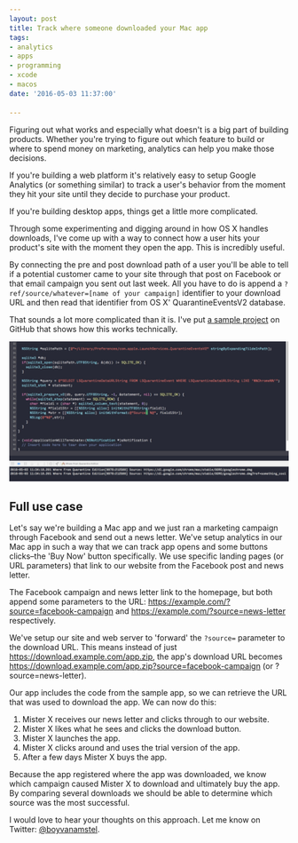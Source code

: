 ```yaml
---
layout: post
title: Track where someone downloaded your Mac app
tags:
- analytics
- apps
- programming
- xcode
- macos
date: '2016-05-03 11:37:00'

---
```

Figuring out what works and especially what doesn't is a big part of building products. Whether you're trying to figure out which feature to build or where to spend money on marketing, analytics can help you make those decisions.

If you're building a web platform it's relatively easy to setup Google Analytics (or something similar) to track a user's behavior from the moment they hit your site until they decide to purchase your product. 

If you're building desktop apps, things get a little more complicated.

Through some experimenting and digging around in how OS X handles downloads, I've come up with a way to connect how a user hits your product's site with the moment they open the app. This is incredibly useful.

By connecting the pre and post download path of a user you'll be able to tell if a potential customer came to your site through that post on Facebook or that email campaign you sent out last week. All you have to do is append a ```?ref/source/whatever=[name of your campaign]``` identifier to your download URL and then read that identifier from OS X' QuarantineEventsV2 database.

That sounds a lot more complicated than it is. I've put [a sample project](https://github.com/boyvanamstel/Where-From-Quarantine-Edition) on GitHub that shows how this works technically.

![A few lines of code to read the contents of QuarantineEventsV2](/assets/blog/Screen_Shot_2016-05-03_at_11.34.12-web.jpg)

## Full use case

Let's say we're building a Mac app and we just ran a marketing campaign through Facebook and send out a news letter. We've setup analytics in our Mac app in such a way that we can track app opens and some buttons clicks–the 'Buy Now' button specifically. We use specific landing pages (or URL parameters) that link to our website from the Facebook post and news letter.

The Facebook campaign and news letter link to the homepage, but both append some parameters to the URL: https://example.com/?source=facebook-campaign and https://example.com/?source=news-letter respectively.

We've setup our site and web server to 'forward' the ```?source=``` parameter to the download URL. This means instead of just https://download.example.com/app.zip, the app's download URL becomes https://download.example.com/app.zip?source=facebook-campaign (or ?source=news-letter).

Our app includes the code from the sample app, so we can retrieve the URL that was used to download the app. We can now do this:

1. Mister X receives our news letter and clicks through to our website.
1. Mister X likes what he sees and clicks the download button.
1. Mister X launches the app.
1. Mister X clicks around and uses the trial version of the app.
1. After a few days Mister X buys the app.

Because the app registered where the app was downloaded, we know which campaign caused Mister X to download and ultimately buy the app. By comparing several downloads we should be able to determine which source was the most successful.

I would love to hear your thoughts on this approach. Let me know on Twitter: [@boyvanamstel](https://www.twitter.com/boyvanamstel).